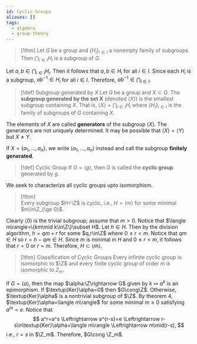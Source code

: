 ```yaml
---
id: Cyclic Groups
aliases: []
tags:
  - algebra
  - group-theory
---
```


> [!thm]
> Let $G$ be a group and $\{H_i\}_{i\in I}$ a nonempty family of subgroups. Then $\bigcap_{i\in I}H_i$ is a subgroup of $G$.

Let $a,b\in\bigcap_{i\in I}H_i$. Then it follows that $a,b\in H_i$ for all $i\in I$. Since each $H_i$ is a subgroup, $ab^{-1}\in H_i$ for all $i\in I$. Therefore, $ab^{-1}\in\bigcap_{i\in I}$.

> [!def] Subgroup generated by $X$
> Let $G$ be a group and $X\subset G$. The **subgroup generated by the set X** (denoted $\langle X\rangle$) is the smallest subgroup containing $X$. That is, $\langle X\rangle=\bigcap_{i\in I}H_i$ where $\{H_i\}_{i\in I}$ is the family of subgroups of $G$ containing $X$.

The elements of $X$ are called **generators** of the subgroup $\langle X\rangle$. The generators are not uniquely determined. It may be possible that $\langle X\rangle=\langle Y\rangle$ but $X\ne Y$.

If $X=\{a_1,\dots,a_n\}$, we write $\langle a_1,\dots,a_n\rangle$ instead and call the subgroup **finitely generated**.

> [!def] Cyclic Group
> If $G=\langle g\rangle$, then $G$ is called the **cyclic group** generated by $g$.

We seek to characterize all cyclic groups upto isomorphism.

> [!thm]  
> Every subgroup $H<\Z$ is cyclic, i.e., $H=\langle m\rangle$ for some minimal $m\in\Z_{\ge 0}$.

Clearly $\langle0\rangle$ is the trivial subgroup; assume that $m>0$. Notice that $\langle m\rangle=\{km\mid k\in\Z\}\subset H$. Let $h\in H$. Then by the division algorithm, $h=qm+r$ for some $q,r\in\Z$ where $0\le r< m$. Notice that $qm\in H$ so $r=h-qm\in H$. Since $m$ is minimal in $H$ and $0\le r< m$, it follows that $r=0$ or $r=m$. Therefore, $H\subset\langle m\rangle$.

> [!thm] Classification of Cyclic Groups
> Every infinite cyclic group is isomorphic to $\Z$ and every finite cyclic group of order $m$ is isomorphic to $Z_m$.

If $G=\langle a\rangle$, then the map $\alpha:\Z\rightarrow G$ given by $k\mapsto a^k$ is an epimorphism. If $\textup{Ker}\alpha=0$ then $G\cong\Z$. Otherwise, $\textup{Ker}\alpha$ is a nontrivial subgroup of $\Z$. By theorem 4, $\textup{Ker}\alpha=\langle m\rangle$ for some minimal $m\ge0$ satisfying $a^m=e$. Notice that 
$$
    a^r=a^s \Leftrightarrow a^{r-s}=e \Leftrightarrow r-s\in\textup{Ker}\alpha=\langle m\rangle \Leftrightarrow m\mid(r-s),
$$
i.e., $r=s$ in $\Z_m$. Therefore, $G\cong \Z_m$.
